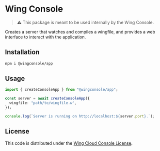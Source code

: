 # Wing Console

> ⚠️ This package is meant to be used internally by the Wing Console.

Creates a server that watches and compiles a wingfile, and provides a web interface to interact with the application.

## Installation

```sh
npm i @wingconsole/app
```

## Usage

```ts
import { createConsoleApp } from "@wingconsole/app";

const server = await createConsoleApp({
  wingfile: "path/to/wingfile.w",
});

console.log(`Server is running on http://localhost:${server.port}.`);
```

## License

This code is distributed under the [Wing Cloud Console License](./LICENSE.md).
